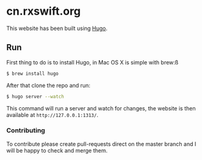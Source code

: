 # cn.rxswift.org

This website has been built using [Hugo](http://gohugo.io).

## Run

First thing to do is to install Hugo, in Mac OS X is simple with brew:ß

``` sh
$ brew install hugo
```

After that clone the repo and run:

``` sh
$ hugo server --watch
```

This command will run a server and watch for changes, the website is then available at `http://127.0.0.1:1313/`.

### Contributing

To contribute please create pull-requests direct on the master branch and I will be happy to check and merge them.